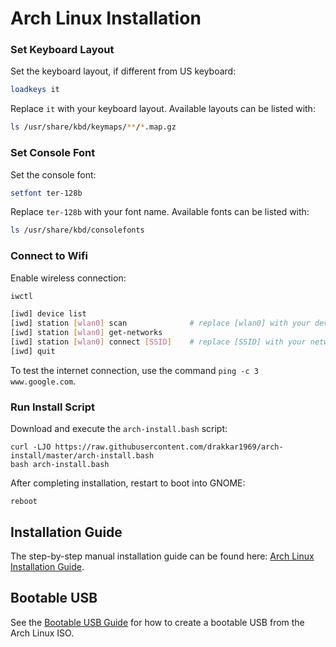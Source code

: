 # Arch Linux Installation

### Set Keyboard Layout

Set the keyboard layout, if different from US keyboard:

```bash
loadkeys it
```

Replace `it` with your keyboard layout. Available layouts can be listed with:

```bash
ls /usr/share/kbd/keymaps/**/*.map.gz
```

### Set Console Font

Set the console font:

```bash
setfont ter-128b
```

Replace `ter-128b` with your font name. Available fonts can be listed with:

```bash
ls /usr/share/kbd/consolefonts
```

### Connect to Wifi

Enable wireless connection:

```bash
iwctl
```

```bash
[iwd] device list
[iwd] station [wlan0] scan              # replace [wlan0] with your device name from the previous command
[iwd] station [wlan0] get-networks
[iwd] station [wlan0] connect [SSID]    # replace [SSID] with your network name from the previous command
[iwd] quit
```

To test the internet connection, use the command `ping -c 3 www.google.com`.

### Run Install Script

Download and execute the `arch-install.bash` script:

```shell
curl -LJO https://raw.githubusercontent.com/drakkar1969/arch-install/master/arch-install.bash
bash arch-install.bash
```

After completing installation, restart to boot into GNOME:

```shell
reboot
```

## Installation Guide

The step-by-step manual installation guide can be found here: [Arch Linux Installation Guide](ARCH-INSTALL-GUIDE.md).

## Bootable USB

See the [Bootable USB Guide](BOOTABLE-USB-GUIDE.md) for how to create a bootable USB from the Arch Linux ISO.

